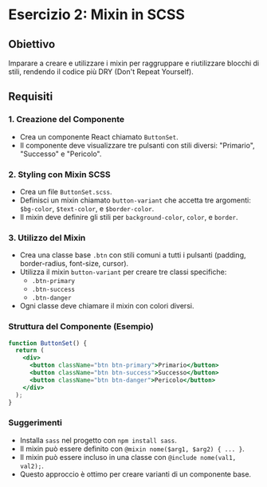 # Esercizio 2: Mixin in SCSS

## Obiettivo
Imparare a creare e utilizzare i mixin per raggruppare e riutilizzare blocchi di stili, rendendo il codice più DRY (Don't Repeat Yourself).

## Requisiti

### 1. Creazione del Componente
- Crea un componente React chiamato `ButtonSet`.
- Il componente deve visualizzare tre pulsanti con stili diversi: "Primario", "Successo" e "Pericolo".

### 2. Styling con Mixin SCSS
- Crea un file `ButtonSet.scss`.
- Definisci un mixin chiamato `button-variant` che accetta tre argomenti: `$bg-color`, `$text-color`, e `$border-color`.
- Il mixin deve definire gli stili per `background-color`, `color`, e `border`.

### 3. Utilizzo del Mixin
- Crea una classe base `.btn` con stili comuni a tutti i pulsanti (padding, border-radius, font-size, cursor).
- Utilizza il mixin `button-variant` per creare tre classi specifiche:
  - `.btn-primary`
  - `.btn-success`
  - `.btn-danger`
- Ogni classe deve chiamare il mixin con colori diversi.

### Struttura del Componente (Esempio)
```jsx
function ButtonSet() {
  return (
    <div>
      <button className="btn btn-primary">Primario</button>
      <button className="btn btn-success">Successo</button>
      <button className="btn btn-danger">Pericolo</button>
    </div>
  );
}
```

### Suggerimenti
- Installa `sass` nel progetto con `npm install sass`.
- Il mixin può essere definito con `@mixin nome($arg1, $arg2) { ... }`.
- Il mixin può essere incluso in una classe con `@include nome(val1, val2);`.
- Questo approccio è ottimo per creare varianti di un componente base.
